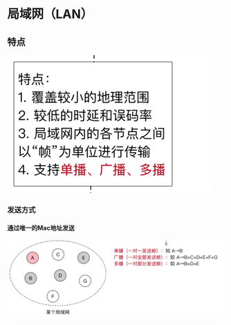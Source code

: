 


# 局域网（LAN）

## 特点
![输入图片说明](/imgs/2025-07-31/C44adVBf2eukBTW9.png)

### 发送方式
#### 通过唯一的Mac地址发送
![输入图片说明](/imgs/2025-07-31/PwXfyHGaeOeiwwQB.png)
<!--stackedit_data:
eyJoaXN0b3J5IjpbMTc2MTI0MzA4M119
-->